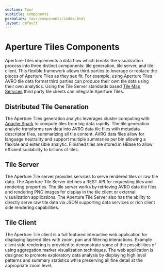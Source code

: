 ```yaml
---
section: Tour
subtitle: Components
permalink: tour/components/index.html
layout: default
---
```


Aperture Tiles Components
=========================

Aperture-Tiles implements a data flow which breaks the visualization process into three distinct components: tile generation, tile server, and tile client. This flexible framework allows third parties to leverage or replace the pieces of Aperture Tiles as they see fit. For example, using Aperture Tiles AVRO tile data format third parties can produce their own tile data using their own analytics. Using the Tile Server standards based [Tile Map Services](http://en.wikipedia.org/wiki/Tile_Map_Service) third party tile clients can integrate Aperture Tiles.

Distributed Tile Generation
---------------------------

The Aperture Tiles generation analytic leverages cluster computing with [Apache Spark](http://spark.incubator.apache.org/) to compute tiles from big data rapidly. The tile generation analytic transforms raw data into AVRO data tile files with metadata descriptor files, summarizing all tile content. AVRO data files allow for language neutrality and support multiple summaries per bin allowing a flexible and extensible analytic. Finished tiles are stored in HBase to allow efficient scalability to billions of tiles.

Tile Server
-----------

The Aperture Tile server provides services to serve rendered tiles or raw tile data. The Aperture Tile Server defines a REST API for requesting tiles and rendering properties. The tile server works by retrieving AVRO data tile files and rendering PNG images for display in the tile client or external visualization applications. The Aperture Tile Server also has the ability to directly serve raw tile data via JSON supporting data services or rich client side rendering capabilities.

Tile Client
-----------

The Aperture Tile client is a full featured interactive web application for displaying layered tiles with zoom, pan and filtering interactions. Example client side rendering is provided to demonstrate some of the possibilities of using aggregation marker visualization techniques. The web application is designed to promote exploratory data analysis by displaying high level patterns and summary statistics while preserving all fine detail at the appropriate zoom level.

